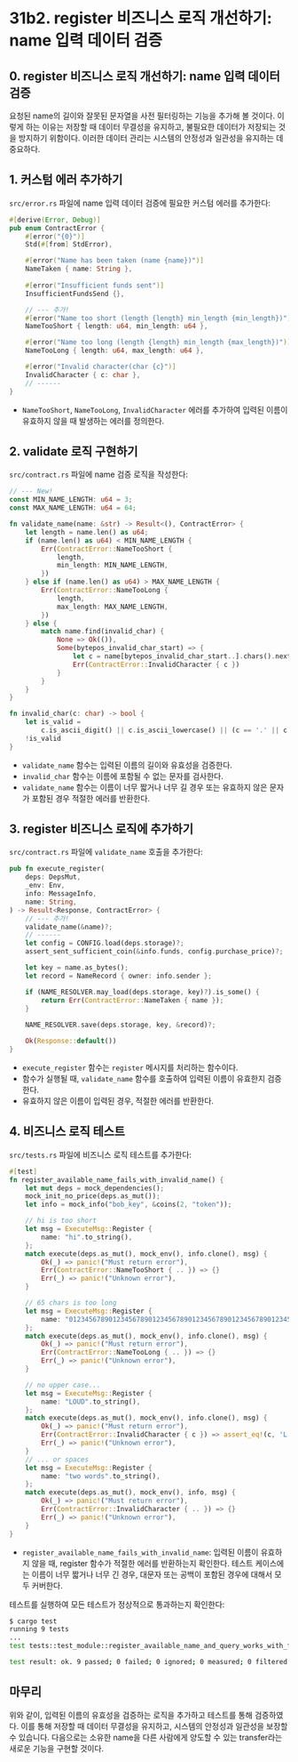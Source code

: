 # 31b2. register 비즈니스 로직 개선하기: name 입력 데이터 검증

## 0. register 비즈니스 로직 개선하기: name 입력 데이터 검증
요청된 name의 길이와 잘못된 문자열을 사전 필터링하는 기능을 추가해 볼 것이다. 이렇게 하는 이유는 저장할 때 데이터 무결성을 유지하고, 불필요한 데이터가 저장되는 것을 방지하기 위함이다. 이러한 데이터 관리는 시스템의 안정성과 일관성을 유지하는 데 중요하다.

## 1. 커스텀 에러 추가하기
`src/error.rs` 파일에 name 입력 데이터 검증에 필요한 커스텀 에러를 추가한다:
```rust
#[derive(Error, Debug)]
pub enum ContractError {
    #[error("{0}")]
    Std(#[from] StdError),

    #[error("Name has been taken (name {name})")]
    NameTaken { name: String },
    
    #[error("Insufficient funds sent")]
    InsufficientFundsSend {},

    // --- 추가!
    #[error("Name too short (length {length} min_length {min_length})")]
    NameTooShort { length: u64, min_length: u64 },

    #[error("Name too long (length {length} min_length {max_length})")]
    NameTooLong { length: u64, max_length: u64 },

    #[error("Invalid character(char {c}")]
    InvalidCharacter { c: char },
    // ------
}
```
- `NameTooShort`, `NameTooLong`, `InvalidCharacter` 에러를 추가하여 입력된 이름이 유효하지 않을 때 발생하는 에러를 정의한다. 

## 2. validate 로직 구현하기 
`src/contract.rs` 파일에 name 검증 로직을 작성한다:
```rust
// --- New!
const MIN_NAME_LENGTH: u64 = 3;
const MAX_NAME_LENGTH: u64 = 64;

fn validate_name(name: &str) -> Result<(), ContractError> {
    let length = name.len() as u64;
    if (name.len() as u64) < MIN_NAME_LENGTH {
        Err(ContractError::NameTooShort {
            length,
            min_length: MIN_NAME_LENGTH,
        })
    } else if (name.len() as u64) > MAX_NAME_LENGTH {
        Err(ContractError::NameTooLong {
            length,
            max_length: MAX_NAME_LENGTH,
        })
    } else {
        match name.find(invalid_char) {
            None => Ok(()),
            Some(bytepos_invalid_char_start) => {
                let c = name[bytepos_invalid_char_start..].chars().next().unwrap();
                Err(ContractError::InvalidCharacter { c })
            }
        }
    }
}

fn invalid_char(c: char) -> bool {
    let is_valid =
        c.is_ascii_digit() || c.is_ascii_lowercase() || (c == '.' || c == '-' || c == '_');
    !is_valid
}
```
- `validate_name` 함수는 입력된 이름의 길이와 유효성을 검증한다.
- `invalid_char` 함수는 이름에 포함될 수 없는 문자를 검사한다.
- `validate_name` 함수는 이름이 너무 짧거나 너무 길 경우 또는 유효하지 않은 문자가 포함된 경우 적절한 에러를 반환한다. 

## 3. register 비즈니스 로직에 추가하기 
`src/contract.rs` 파일에 `validate_name` 호출을 추가한다:
```rust 
pub fn execute_register(
    deps: DepsMut,
    _env: Env,
    info: MessageInfo,
    name: String,
) -> Result<Response, ContractError> {
    // --- 추가!
    validate_name(&name)?;
    // ------
    let config = CONFIG.load(deps.storage)?;
    assert_sent_sufficient_coin(&info.funds, config.purchase_price)?;

    let key = name.as_bytes();
    let record = NameRecord { owner: info.sender };

    if (NAME_RESOLVER.may_load(deps.storage, key)?).is_some() {
        return Err(ContractError::NameTaken { name });
    }
    
    NAME_RESOLVER.save(deps.storage, key, &record)?;

    Ok(Response::default())
}
```
- `execute_register` 함수는 `register` 메시지를 처리하는 함수이다.
- 함수가 실행될 때, `validate_name` 함수를 호출하여 입력된 이름이 유효한지 검증한다.
- 유효하지 않은 이름이 입력된 경우, 적절한 에러를 반환한다. 

## 4. 비즈니스 로직 테스트 
`src/tests.rs` 파일에 비즈니스 로직 테스트를 추가한다:
```rust
#[test]
fn register_available_name_fails_with_invalid_name() {
    let mut deps = mock_dependencies();
    mock_init_no_price(deps.as_mut());
    let info = mock_info("bob_key", &coins(2, "token"));

    // hi is too short
    let msg = ExecuteMsg::Register {
        name: "hi".to_string(),
    };
    match execute(deps.as_mut(), mock_env(), info.clone(), msg) {
        Ok(_) => panic!("Must return error"),
        Err(ContractError::NameTooShort { .. }) => {}
        Err(_) => panic!("Unknown error"),
    }

    // 65 chars is too long
    let msg = ExecuteMsg::Register {
        name: "01234567890123456789012345678901234567890123456789012345678901234".to_string(),
    };
    match execute(deps.as_mut(), mock_env(), info.clone(), msg) {
        Ok(_) => panic!("Must return error"),
        Err(ContractError::NameTooLong { .. }) => {}
        Err(_) => panic!("Unknown error"),
    }

    // no upper case...
    let msg = ExecuteMsg::Register {
        name: "LOUD".to_string(),
    };
    match execute(deps.as_mut(), mock_env(), info.clone(), msg) {
        Ok(_) => panic!("Must return error"),
        Err(ContractError::InvalidCharacter { c }) => assert_eq!(c, 'L'),
        Err(_) => panic!("Unknown error"),
    }
    // ... or spaces
    let msg = ExecuteMsg::Register {
        name: "two words".to_string(),
    };
    match execute(deps.as_mut(), mock_env(), info, msg) {
        Ok(_) => panic!("Must return error"),
        Err(ContractError::InvalidCharacter { .. }) => {}
        Err(_) => panic!("Unknown error"),
    }
}
```
- `register_available_name_fails_with_invalid_name`: 입력된 이름이 유효하지 않을 때, register 함수가 적절한 에러를 반환하는지 확인한다. 테스트 케이스에는 이름이 너무 짧거나 너무 긴 경우, 대문자 또는 공백이 포함된 경우에 대해서 모두 커버한다.

테스트를 실행하여 모든 테스트가 정상적으로 통과하는지 확인한다:
```sh
$ cargo test
running 9 tests
...
test tests::test_module::register_available_name_and_query_works_with_fees ... ok

test result: ok. 9 passed; 0 failed; 0 ignored; 0 measured; 0 filtered out; finished in 0.00s
```

## 마무리
위와 같이, 입력된 이름의 유효성을 검증하는 로직을 추가하고 테스트를 통해 검증하였다. 이를 통해 저장할 때 데이터 무결성을 유지하고, 시스템의 안정성과 일관성을 보장할 수 있습니다. 다음으로는 소유한 name을 다른 사람에게 양도할 수 있는 transfer라는 새로운 기능을 구현할 것이다.






